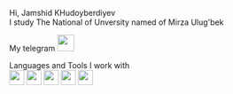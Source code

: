 Hi, Jamshid KHudoyberdiyev <br>
I study The National of Unversity named of Mirza Ulug'bek <br>

My telegram <a href="https://t.me/Jamshid_7112">
<img src="https://i.pinimg.com/originals/0a/50/c1/0a50c1516e434e0108649d2987cfaeb0.jpg" width="30px">
</a>


Languages and Tools I work with  <br>
<code><img src="https://cdn.pixabay.com/photo/2017/08/05/11/16/logo-2582748_1280.png" width="27px"></code>
<code><img src="https://cdn.pixabay.com/photo/2017/08/05/11/16/logo-2582747_640.png" width="27px"></code>
<code><img src="https://www.pngkey.com/png/full/550-5509803_js-logo-javascript-logo-circle-png.png" width="27px"></code>
<code><img src="https://mpng.subpng.com/20180720/kha/kisspng-react-javascript-library-redux-user-interface-tesseract-5b52265cc83931.4218499515321104288201.jpg" width="27px"></code>
<code><img src="https://icon-library.com/images/bootstrap-icon-png/bootstrap-icon-png-28.jpg" width="27px"></code>



